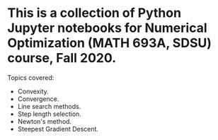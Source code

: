 # This is a collection of Python Jupyter notebooks for Numerical Optimization (MATH 693A, SDSU) course, Fall 2020. 
Topics covered: 
- Convexity.
- Convergence. 
- Line search methods. 
- Step length selection. 
- Newton's method.
- Steepest Gradient Descent. 
